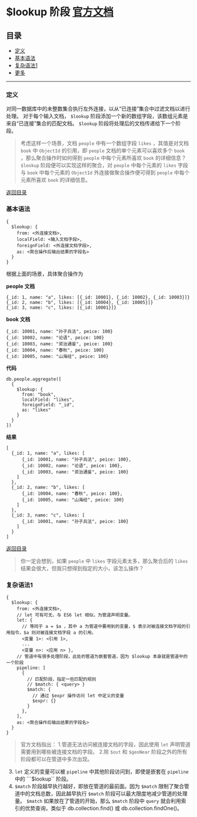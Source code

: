 # $lookup 阶段 [官方文档](https://docs.mongodb.com/manual/reference/operator/aggregation/lookup/)

## 目录
- [定义](#定义)
- [基本语法](#基本语法)
- [复杂语法1](#复杂语法1)
- [更多](#更多)
----------

### 定义

对同一数据库中的未整数集合执行左外连接，以从“已连接”集合中过滤文档以进行处理。
对于每个输入文档， ```$lookup``` 阶段添加一个新的数组字段，该数组元素是来自“已连接”集合的匹配文档。 ```$lookup``` 阶段将处理后的文档传递给下一个阶段。

> 考虑这样一个场景，文档 ```people``` 中有一个数组字段 ```likes``` ，其值是对文档 ```book``` 中 ```ObjectId``` 的引用，即 ```people``` 文档的单个元素可以喜欢多个 ```book``` ，那么聚合操作时如何得到 ```people``` 中每个元素所喜欢 ```book``` 的详细信息？ ```$lookup``` 阶段便可以实现这样的聚合，对 ```people``` 中每个元素的 ```likes``` 字段与 ```book``` 中每个元素的 ```ObjectId``` 外连接做聚合操作便可得到 ```people``` 中每个元素所喜欢 ```book``` 的详细信息。

[返回目录](#目录)

### 基本语法

```
{
  $lookup: {
    from: <外连接文档>,
    localField: <输入文档字段>,
    foreignField: <外连接文档字段>,
    as: <聚合操作后输出结果的字段名>
  }
}
```

根据上面的场景，具体聚合操作为

**people 文档**
```
{_id: 1, name: "a", likes: [{_id: 10001}, {_id: 10002}, {_id: 10003}]}
{_id: 2, name: "b", likes: [{_id: 10004}, {_id: 10005}]}
{_id: 3, name: "c", likes: [{_id: 10001}]}
```

**book 文档**
```
{_id: 10001, name: "孙子兵法", peice: 100}
{_id: 10002, name: "论语", peice: 100}
{_id: 10003, name: "资治通鉴", peice: 100}
{_id: 10004, name: "春秋", peice: 100}
{_id: 10005, name: "山海经", peice: 100}
```

**代码**
```
db.people.aggregate([
  {
    $lookup: {
      from: "book",
      localField: "likes",
      foreignField: "_id",
      as: "likes"
    }
  }
])
```

**结果**
```
[
  {_id: 1, name: "a", likes: [
      {_id: 10001, name: "孙子兵法", peice: 100}, 
      {_id: 10002, name: "论语", peice: 100}, 
      {_id: 10003, name: "资治通鉴", peice: 100}
    ]
  },
  {_id: 2, name: "b", likes: [
      {_id: 10004, name: "春秋", peice: 100},
      {_id: 10005, name: "山海经", peice: 100}
    ]
  },
  {_id: 3, name: "c", likes: [
      {_id: 10001, name: "孙子兵法", peice: 100}
    ]
  }
]
```

[返回目录](#目录)

> 你一定会想到，如果 ```people``` 中 ```likes``` 字段元素太多，那么聚合后的 ```likes``` 结果会很大，但我只想得到指定的大小，该怎么操作？

### 复杂语法1
```
{  
  $lookup: {
    from: <外连接文档>,
    // let 可有可无，与 ES6 let 相似，为管道声明变量。
    let: { 
      // 等同于 a = $a ，其中 a 为管道中要用到的变量，$ 表示对被连接文档字段的引用指令，$a 则对被连接文档字段 a 的引用。
      <变量 1>: <引用 1>, 
      ...
      <变量 n>: <应用 n> },
    // 管道中有很多处理阶段，此处的管道为嵌套管道，因为 $lookup 本身就是管道中的一个阶段
    pipeline: [
      {
        // 匹配阶段，指定一些匹配的规则
        // $match: { <query> }
        $match: {
          // 通过 $expr 操作访问 let 中定义的变量
          $expr: {}
        }
      },
    ],
    as: <聚合操作后输出结果的字段名>
  }
}
```

> 官方文档指出：
1.管道无法访问被连接文档的字段，因此使用 ```let``` 声明管道需要用到哪些被连接文档的字段。
2.除 ```$out``` 和 ```$geoNear``` 阶段之外的所有阶段都可以在管道中多次出现。
3. ```let``` 定义的变量可以被 ```pipeline``` 中其他阶段访问到，即使是嵌套在 ```pipeline``` 中的 ```$lookup`` 阶段。
4. ```$match``` 阶段越早执行越好，即放在管道的最前面。因为 ```$match``` 限制了聚合管道中的文档总数，因此越早执行 ```$match``` 阶段可以最大限度地减少管道的处理量。 ```$match``` 如果放在了管道的开始，那么 ```$match``` 阶段中 ```query``` 就会利用索引的优势查询，类似于 db.collection.find() 或 db.collection.findOne()。




























